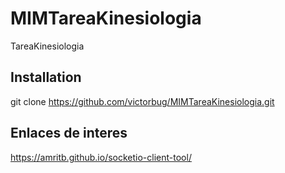 # MIMTareaKinesiologia
TareaKinesiologia

## Installation
git clone https://github.com/victorbug/MIMTareaKinesiologia.git

## Enlaces de interes
https://amritb.github.io/socketio-client-tool/
